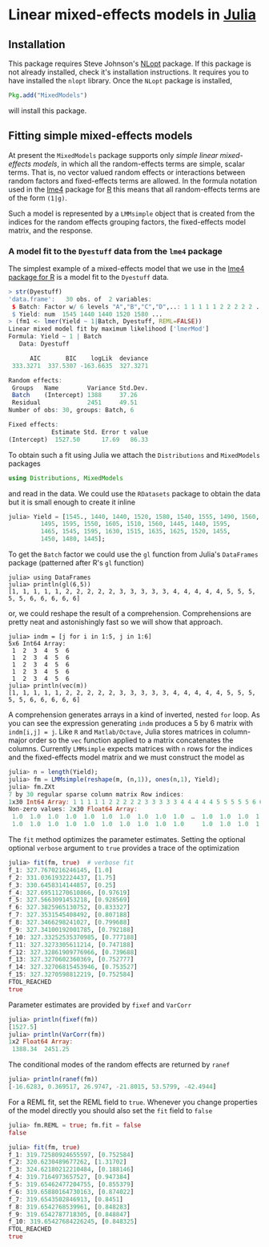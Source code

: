 # Linear mixed-effects models in [Julia](http://julialang.org)

## Installation

This package requires Steve Johnson's
[NLopt](https://github.com/stevengj/NLopt.jl.git) package.  If this
package is not already installed, check it's installation
instructions.  It requires you to have installed the `nlopt` library.
Once the `NLopt` package is installed,

```julia
Pkg.add("MixedModels")
```

will install this package.

## Fitting simple mixed-effects models

At present the `MixedModels` package supports only _simple linear
mixed-effects models_, in which all the random-effects terms are
simple, scalar terms.  That is, no vector valued random effects or
interactions between random factors and fixed-effects terms are
allowed.  In the formula notation used in the
[lme4](https://github.com/lme4/lme4) package for
[R](http://r-project.org) this means that all random-effects terms are
of the form ```(1|g)```.

Such a model is represented by a `LMMsimple` object that is
created from the indices for the random effects grouping factors, the
fixed-effects model matrix, and the response.

### A model fit to the `Dyestuff` data from the `lme4` package

The simplest example of a mixed-effects model that we use in the
[lme4 package for R](https://github.com/lme4/lme4) is a model fit to
the `Dyestuff` data.

```R
> str(Dyestuff)
'data.frame':	30 obs. of  2 variables:
 $ Batch: Factor w/ 6 levels "A","B","C","D",..: 1 1 1 1 1 2 2 2 2 2 ...
 $ Yield: num  1545 1440 1440 1520 1580 ...
> (fm1 <- lmer(Yield ~ 1|Batch, Dyestuff, REML=FALSE))
Linear mixed model fit by maximum likelihood ['lmerMod']
Formula: Yield ~ 1 | Batch 
   Data: Dyestuff 

      AIC       BIC    logLik  deviance 
 333.3271  337.5307 -163.6635  327.3271 

Random effects:
 Groups   Name        Variance Std.Dev.
 Batch    (Intercept) 1388     37.26   
 Residual             2451     49.51   
Number of obs: 30, groups: Batch, 6

Fixed effects:
            Estimate Std. Error t value
(Intercept)  1527.50      17.69   86.33
```

To obtain such a fit using Julia we attach the `Distributions` and
`MixedModels` packages

```julia
using Distributions, MixedModels
```

and read in the data.  We could use the `RDatasets` package to obtain
the data but it is small enough to create it inline

```julia
julia> Yield = [1545., 1440, 1440, 1520, 1580, 1540, 1555, 1490, 1560,
         1495, 1595, 1550, 1605, 1510, 1560, 1445, 1440, 1595,
         1465, 1545, 1595, 1630, 1515, 1635, 1625, 1520, 1455,
         1450, 1480, 1445];
```

To get the `Batch` factor we could use the `gl` function from Julia's
`DataFrames` package (patterned after R's `gl` function)

```
julia> using DataFrames
julia> println(gl(6,5))
[1, 1, 1, 1, 1, 2, 2, 2, 2, 2, 3, 3, 3, 3, 3, 4, 4, 4, 4, 4, 5, 5, 5, 5, 5, 6, 6, 6, 6, 6]
```

or, we could reshape the result of a comprehension.  Comprehensions
are pretty neat and astonishingly fast so we will show that approach.

```
julia> indm = [j for i in 1:5, j in 1:6]
5x6 Int64 Array:
 1  2  3  4  5  6
 1  2  3  4  5  6
 1  2  3  4  5  6
 1  2  3  4  5  6
 1  2  3  4  5  6
julia> println(vec(m))
[1, 1, 1, 1, 1, 2, 2, 2, 2, 2, 3, 3, 3, 3, 3, 4, 4, 4, 4, 4, 5, 5, 5, 5, 5, 6, 6, 6, 6, 6]
```

A comprehension generates arrays in a kind of inverted, nested `for`
loop.  As you can see the expression generating `indm` produces a 5 by
6 matrix with `indm[i,j] = j`.  Like `R` and `Matlab/Octave`, Julia
stores matrices in column-major order so the `vec` function applied to
a matrix concatenates the columns.  Currently `LMMsimple` expects
matrices with `n` rows for the indices and the fixed-effects model
matrix and we must construct the model as 

```julia
julia> n = length(Yield);
julia> fm = LMMsimple(reshape(m, (n,1)), ones(n,1), Yield); 
julia> fm.ZXt
7 by 30 regular sparse column matrix Row indices:
1x30 Int64 Array: 1 1 1 1 1 2 2 2 2 2 3 3 3 3 3 4 4 4 4 4 5 5 5 5 5 6 6 6 6 6
Non-zero values: 2x30 Float64 Array:
 1.0  1.0  1.0  1.0  1.0  1.0  1.0  1.0  1.0  1.0  …  1.0  1.0  1.0  1.0  1.0  1.0  1.0  1.0  1.0
 1.0  1.0  1.0  1.0  1.0  1.0  1.0  1.0  1.0  1.0     1.0  1.0  1.0  1.0  1.0  1.0  1.0  1.0  1.0
```

The `fit` method optimizes the parameter estimates.  Setting the optional
optional `verbose` argument to `true` provides a trace of the optimization

```julia
julia> fit(fm, true)  # verbose fit
f_1: 327.7670216246145, [1.0]
f_2: 331.0361932224437, [1.75]
f_3: 330.6458314144857, [0.25]
f_4: 327.69511270610866, [0.97619]
f_5: 327.5663091453218, [0.928569]
f_6: 327.3825965130752, [0.833327]
f_7: 327.3531545408492, [0.807188]
f_8: 327.3466298241027, [0.799688]
f_9: 327.34100192001785, [0.792188]
f_10: 327.33252535370985, [0.777188]
f_11: 327.3273305611214, [0.747188]
f_12: 327.32861909776966, [0.739688]
f_13: 327.3270602360369, [0.752777]
f_14: 327.32706815453946, [0.753527]
f_15: 327.3270598812219, [0.752584]
FTOL_REACHED
true
```

Parameter estimates are provided by `fixef` and `VarCorr`

```julia
julia> println(fixef(fm))
[1527.5]
julia> println(VarCorr(fm))
1x2 Float64 Array:
 1388.34  2451.25
```

The conditional modes of the random effects are returned by `ranef`

```julia
julia> println(ranef(fm))
[-16.6283, 0.369517, 26.9747, -21.8015, 53.5799, -42.4944]
```

For a REML fit, set the REML field to `true`.  Whenever you change
properties of the model directly you should also set the `fit` field
to `false`

```julia
julia> fm.REML = true; fm.fit = false
false

julia> fit(fm, true)
f_1: 319.72580924655597, [0.752584]
f_2: 320.6230489677262, [1.31702]
f_3: 324.62180212210484, [0.188146]
f_4: 319.7164973657527, [0.947384]
f_5: 319.65462477204755, [0.855379]
f_6: 319.65880164730163, [0.874022]
f_7: 319.6543502846913, [0.8451]
f_8: 319.6542768539961, [0.848283]
f_9: 319.6542787718305, [0.848847]
f_10: 319.65427684226245, [0.848325]
FTOL_REACHED
true
```
